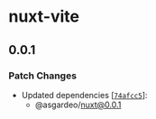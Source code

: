 # nuxt-vite

## 0.0.1

### Patch Changes

- Updated dependencies
  [[`74afcc5`](https://github.com/asgardeo/web-ui-sdks/commit/74afcc5bbf3dcfd8a2ec0c0026b709eafbe609a1)]:
  - @asgardeo/nuxt@0.0.1
